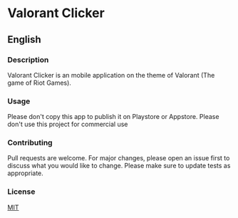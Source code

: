 # Valorant Clicker

## English
### Description
Valorant Clicker is an mobile application on the theme of Valorant (The game of Riot Games).
### Usage
Please don't copy this app to publish it on Playstore or Appstore.
Please don't use this project for commercial use
### Contributing
Pull requests are welcome. For major changes, please open an issue first to discuss what you would like to change.
Please make sure to update tests as appropriate.
### License
[MIT](https://choosealicense.com/licenses/mit/)
